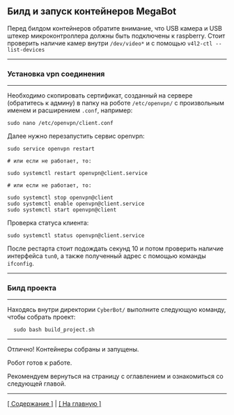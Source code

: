 Билд и запуск контейнеров MegaBot
---

Перед билдом контейнеров обратите внимание, что USB камера и USB штекер 
микроконтроллера должны быть подключены к raspberry. Стоит проверить 
наличие камер внутри `/dev/video*` и с помощью `v4l2-ctl --list-devices`
___


### Установка vpn соединения
___

Необходимо скопировать сертификат, созданный на сервере (обратитесь к админу)
в папку на роботе `/etc/openvpn/` с произвольным именем и расширением `.conf`,
например:

    sudo nano /etc/openvpn/client.conf

Далее нужно перезапустить сервис openvpn:

    sudo service openvpn restart
    
    # или если не работает, то:
    
    sudo systemctl restart openvpn@client.service
    
    # или если не работает, то:
    
    sudo systemctl stop openvpn@client
    sudo systemctl enable openvpn@client.service
    sudo systemctl start openvpn@client

Проверка статуса клиента:

    sudo systemctl status openvpn@client.service
    
После рестарта стоит подождать секунд 10 и потом проверить наличие интерфейса `tun0`, 
а также полученный адрес с помощью команды `ifconfig`.

___



### Билд проекта
___

Находясь внутри директории `CyberBot/` выполните следующую команду, чтобы собрать проект:

      sudo bash build_project.sh

___ 

Отлично! Контейнеры собраны и запущены.

Робот готов к работе.

Рекомендуем вернуться на страницу с оглавлением и 
ознакомиться со следующей главой.

___ 

[[ Содержание ]](../README.md) | [[ На главную ]](../../README.md)
